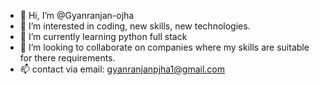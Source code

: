 - 👋 Hi, I’m @Gyanranjan-ojha
- 👀 I’m interested in coding, new skills, new technologies.
- 🌱 I’m currently learning python full stack
- 💞️ I’m looking to collaborate on companies where my skills are suitable for there requirements.
- 📫 contact via email: gyanranjanpjha1@gmail.com

<!---
Gyanranjan-ojha/Gyanranjan-ojha is a ✨ special ✨ repository because its `README.md` (this file) appears on your GitHub profile.
You can click the Preview link to take a look at your changes.
--->
